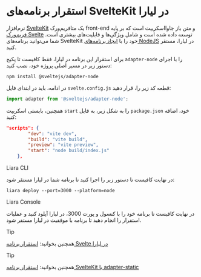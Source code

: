 # استقرار برنامه‌های SvelteKit در لیارا

نرم‌افزار [SvelteKit](https://svelte.dev/) یک متافریم‌ورک front-end و متن باز جاوااسکریپت است که بر پایه [فریم‌ورک Svelte](../svelte/starter.md) توسعه داده شده است و شامل ویژگی‌ها و قابلیت‌های بیشتری است. شما می‌توانید برنامه‌های SvelteKit خود را با [ایجاد برنامه‌های NodeJS](../../how-tos/create-app.md) در لیارا، مستقر کنید.


برای استقرار این برنامه در لیارا، فقط کافیست تا پکیج `adapter-node` را با اجرای دستور زیر در مسیر اصلی پروژه خود، نصب کنید:

```
npm install @sveltejs/adapter-node
```

در ادامه، باید در ابتدای فایل `svelte.config.js` قطعه کد زیر را، قرار دهید:

```js
import adapter from '@sveltejs/adapter-node';
```

همچنین، بایستی اسکریپت `start` را به شکل زیر، به فایل `package.json` خود، اضافه کنید:

```json
"scripts": {
		"dev": "vite dev",
		"build": "vite build",
		"preview": "vite preview",
		"start": "node build/index.js"
	},
```

Liara CLI

در نهایت کافیست تا دستور زیر را اجرا کنید تا برنامه شما در لیارا مستقر شود:

```
liara deploy --port=3000 --platform=node
```

Liara Console



در نهایت کافیست تا برنامه خود را با کنسول و پورت 3000، در لیارا آپلود کنید و عملیات استقرار را انجام دهید تا برنامه با موفقیت در لیارا مستقر شود.

> [!TIP]
> همچنین بخوانید: [استقرار برنامه Svelte در لیارا](../svelte/starter.md)

> [!TIP]
> همچنین بخوانید: [استقرار برنامه SvelteKit با adapter-static](../svelte/starter.md)


